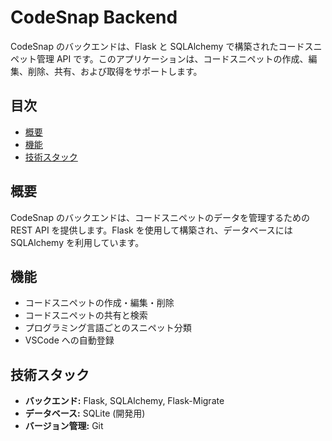 # CodeSnap Backend

CodeSnap のバックエンドは、Flask と SQLAlchemy で構築されたコードスニペット管理 API です。このアプリケーションは、コードスニペットの作成、編集、削除、共有、および取得をサポートします。

## 目次

- [概要](#概要)
- [機能](#機能)
- [技術スタック](#技術スタック)

## 概要

CodeSnap のバックエンドは、コードスニペットのデータを管理するための REST API を提供します。Flask を使用して構築され、データベースには SQLAlchemy を利用しています。

## 機能

- コードスニペットの作成・編集・削除
- コードスニペットの共有と検索
- プログラミング言語ごとのスニペット分類
- VSCode への自動登録

## 技術スタック

- **バックエンド:** Flask, SQLAlchemy, Flask-Migrate
- **データベース:** SQLite (開発用)
- **バージョン管理:** Git

